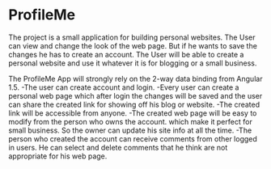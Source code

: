 # ProfileMe

The project is a small application for building personal websites. The User can view and change the 
 look of the web page. But if he wants to save the changes he has to create an account. The User will 
 be able to create a personal website and use it whatever it is for blogging or a small business.

The ProfileMe App will strongly rely on the 2-way data binding from Angular 1.5. -The user can 
 create account and login. -Every user can create a personal web page which after login the changes 
 will be saved and the user can share the created link for showing off his blog or website. 
 -The created link will be accessible from anyone. -The created web page will be easy to modify 
 from the person who owns the account. which make it perfect for small business. So the owner can 
 update his site info at all the time. -The person who created the account can receive 
 comments from other logged in users. He can select and delete comments that he think are not 
 appropriate for his web page.
